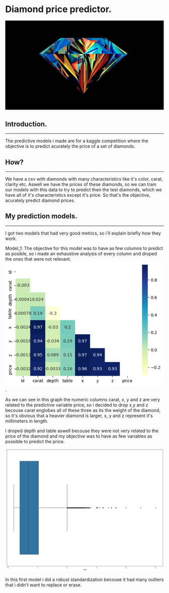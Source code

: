 # Diamond price predictor.
![Diamond](Images/Diamond.jpg)

## Introduction.
---
The predictive models i made are for a kaggle competition where the objective is to predict acurately the price of a set of diamonds.

## How?
---

We have a csv with diamonds with many characteristics like it's color, carat, clarity etc. Aswell we have the prices of these diamonds, so we can train our models with this data to try to predict then the test diamonds, which we have all of it's characteristics except it's price.
So that's the objective, acurately predict diamond prices.

## My prediction models.
---

I got two models that had very good metrics, so i'll explain briefly how they work.

Model_1: The objective for this model was to have as few columns to predict as posible, so i made an exhaustive analysis of every column and droped the ones that were not relevant.
![xyz](Images/xyz.png).

As we can see in this graph the numeric columns carat, x, y and z are very related to the predictive variable price, so i decided to drop x,y and z becouse carat englobes all of these three as its the weight of the diamond, so it's obvious that a heavier diamond is larger, x, y and z represent it's millimeters in length.

I droped depth and table aswell becouse they were not very related to the price of the diamond and my objective was to have as few variables as possible to predict the price.


![carat_outlier](Images/carat_out.png)


In this first model i did a robust standardization becouse it had many outliers that i didn't want to replace or erase.


